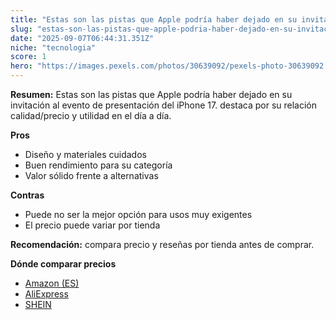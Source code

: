 ```yaml
---
title: "Estas son las pistas que Apple podría haber dejado en su invitación al evento de presentación del iPhone 17."
slug: "estas-son-las-pistas-que-apple-podria-haber-dejado-en-su-invitacion-al-evento-de"
date: "2025-09-07T06:44:31.351Z"
niche: "tecnologia"
score: 1
hero: "https://images.pexels.com/photos/30639092/pexels-photo-30639092.jpeg?auto=compress&cs=tinysrgb&fit=crop&h=627&w=1200&auto=compress&cs=tinysrgb&w=1200&h=675&fit=crop"
---
```


**Resumen:** Estas son las pistas que Apple podría haber dejado en su invitación al evento de presentación del iPhone 17. destaca por su relación calidad/precio y utilidad en el día a día.

**Pros**
- Diseño y materiales cuidados
- Buen rendimiento para su categoría
- Valor sólido frente a alternativas

**Contras**
- Puede no ser la mejor opción para usos muy exigentes
- El precio puede variar por tienda

**Recomendación:** compara precio y reseñas por tienda antes de comprar.

**Dónde comparar precios**
- [Amazon (ES)](https://www.amazon.es/s?k=Estas%20son%20las%20pistas%20que%20Apple%20podr%C3%ADa%20haber%20dejado%20en%20su%20invitaci%C3%B3n%20al%20evento%20de%20presentaci%C3%B3n%20del%20iPhone%2017.&tag=teknovashop25-21)
- [AliExpress](https://www.aliexpress.com/wholesale?SearchText=Estas%20son%20las%20pistas%20que%20Apple%20podr%C3%ADa%20haber%20dejado%20en%20su%20invitaci%C3%B3n%20al%20evento%20de%20presentaci%C3%B3n%20del%20iPhone%2017.)
- [SHEIN](https://www.shein.com/pdsearch/Estas%20son%20las%20pistas%20que%20Apple%20podr%C3%ADa%20haber%20dejado%20en%20su%20invitaci%C3%B3n%20al%20evento%20de%20presentaci%C3%B3n%20del%20iPhone%2017.)